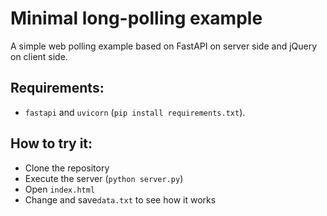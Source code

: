 Minimal long-polling example
=============================

A simple web polling example based on FastAPI on server side and jQuery on client side.


Requirements:
--------------

- ``fastapi`` and ``uvicorn`` (``pip install requirements.txt``).


How to try it:
----------------

- Clone the repository
- Execute the server (``python server.py``)
- Open ``index.html``
- Change and save``data.txt`` to see how it works
